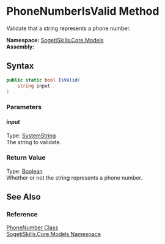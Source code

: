PhoneNumberIsValid Method
=========================
Validate that a string represents a phone number.

**Namespace:** [SogetiSkills.Core.Models][1]  
**Assembly:**

Syntax
------

```csharp
public static bool IsValid(
	string input
)
```

### Parameters

#### *input*
Type: [SystemString][2]  
The string to validate.

### Return Value
Type: [Boolean][3]  
Whether or not the string represents a phone number.

See Also
--------

### Reference
[PhoneNumber Class][4]  
[SogetiSkills.Core.Models Namespace][1]  

[1]: ../README.md
[2]: http://msdn.microsoft.com/en-us/library/s1wwdcbf
[3]: http://msdn.microsoft.com/en-us/library/a28wyd50
[4]: README.md